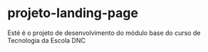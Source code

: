 # projeto-landing-page
Esté é o projeto de desenvolvimento do módulo base do curso de Tecnologia da Escola DNC
